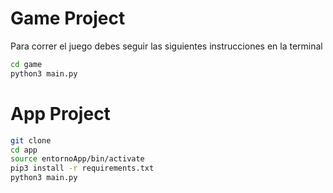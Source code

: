 # Game Project

Para correr el juego debes seguir las siguientes instrucciones en la terminal

```sh
cd game
python3 main.py
```

# App Project

```sh
git clone
cd app
source entornoApp/bin/activate
pip3 install -r requirements.txt
python3 main.py
```
